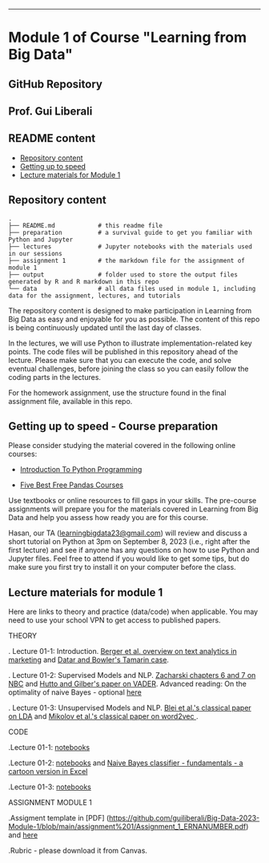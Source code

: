 
---
# Module 1 of Course  "Learning from Big Data"
## GitHub Repository 
## Prof. Gui Liberali

## README content
<!-- vim-markdown-toc GFM -->

* [Repository content](#repository-content)
* [Getting up to speed](#Getting-up-to-speed)
* [Lecture materials for Module 1](#lecture-materials)

  
<!-- vim-markdown-toc -->

## Repository content

```
.
├── README.md            # this readme file
├── preparation          # a survival guide to get you familiar with Python and Jupyter
├── lectures             # Jupyter notebooks with the materials used in our sessions 
├── assignment 1         # the markdown file for the assignment of module 1 
├── output               # folder used to store the output files generated by R and R markdown in this repo  
└── data                 # all data files used in module 1, including data for the assignment, lectures, and tutorials

```

The repository content is designed to make participation in Learning from Big Data as easy and enjoyable for you as possible. The content of this repo is being continuously updated until the last day of classes. 

In the lectures, we will use Python to illustrate implementation-related key points. The code files will be published in this repository ahead of the lecture. Please make sure that you can execute the code, and solve eventual challenges, before joining the class so you can easily follow the coding parts in the lectures.  

For the homework assignment, use the structure found in the final assignment file, available in this repo.

## Getting up to speed - Course preparation

Please consider studying the material covered in the following online courses:

* [Introduction To Python Programming](https://github.com/guiliberali/Big-Data-2023-Module-1/blob/main/lectures/pythonforbeginnersintro.html)

*  [Five Best Free Pandas Courses](https://github.com/guiliberali/Big-Data-2023-Module-1/blob/main/lectures/5-best-free-pandas-courses-for-beginners-in-2022-d7dbe017b90c.html)

Use textbooks or online resources to fill gaps in your skills. The pre-course assignments will prepare you for the materials covered in Learning from Big Data and help you assess how ready you are for this course.

Hasan, our TA (learningbigdata23@gmail.com) will review and discuss a short tutorial on Python  at 3pm on September 8, 2023 (i.e., right after the first lecture) and see if anyone has any questions on how to use Python and Jupyter files. Feel free to attend if you would like to get some tips, but do make sure you first try to install it on your computer before the class.  

 
## Lecture materials for module 1
 
Here are links to theory and practice (data/code) when applicable. You may need to use your school VPN to get access to published papers.

THEORY

. Lecture 01-1: Introduction. [Berger et al. overview on text analytics in marketing](https://journals.sagepub.com/doi/full/10.1177/0022242919873106 ) and [Datar and Bowler's Tamarin case](https://www.thecasecentre.org/course/registerForCourse?ucc=C%2D4874%2D6030%2DSCH).   

. Lecture 01-2: Supervised Models and NLP. [Zacharski chapters 6 and 7 on NBC](http://guidetodatamining.com/) and [Hutto and Gilber's paper on VADER](https://ojs.aaai.org/index.php/ICWSM/article/view/14550).
Advanced reading: On the optimality of naive Bayes - optional [here](https://github.com/guiliberali/Big-Data-2023-Module-1/blob/main/lectures/Lecture_2/The_Optimality_of_Naive_Bayes.pdf)  

. Lecture 01-3: Unsupervised Models and NLP. [Blei et al.'s classical paper on LDA](https://dl.acm.org/doi/10.5555/944919.944937) and  [Mikolov et al.'s classical paper on word2vec ](https://arxiv.org/abs/1301.3781).   



CODE

.Lecture 01-1: [notebooks](https://github.com/guiliberali/Big-Data-2023-Module-1/tree/main/lectures/Lecture_1) 
  

.Lecture 01-2: [notebooks](https://github.com/guiliberali/Big-Data-2023-Module-1/tree/main/lectures/Lecture_2) and  [Naive Bayes classifier - fundamentals - a cartoon version in Excel](https://github.com/guiliberali/Big-Data-2023-Module-1/blob/main/lectures/Lecture_2/Cartoon_Example_NBC.xlsx)  


.Lecture 01-3: [notebooks](https://github.com/guiliberali/Big-Data-2023-Module-1/tree/main/lectures/Lecture_3) 



ASSIGNMENT MODULE 1

.Assigment template in [PDF] (https://github.com/guiliberali/Big-Data-2023-Module-1/blob/main/assignment%201/Assignment_1_ERNANUMBER.pdf)   and [here](https://github.com/guiliberali/Big-Data-2023-Module-1/blob/main/assignment%201/Assignment_1_ERNANUMBER.ipynb)

.Rubric - please download it from Canvas. 
 

